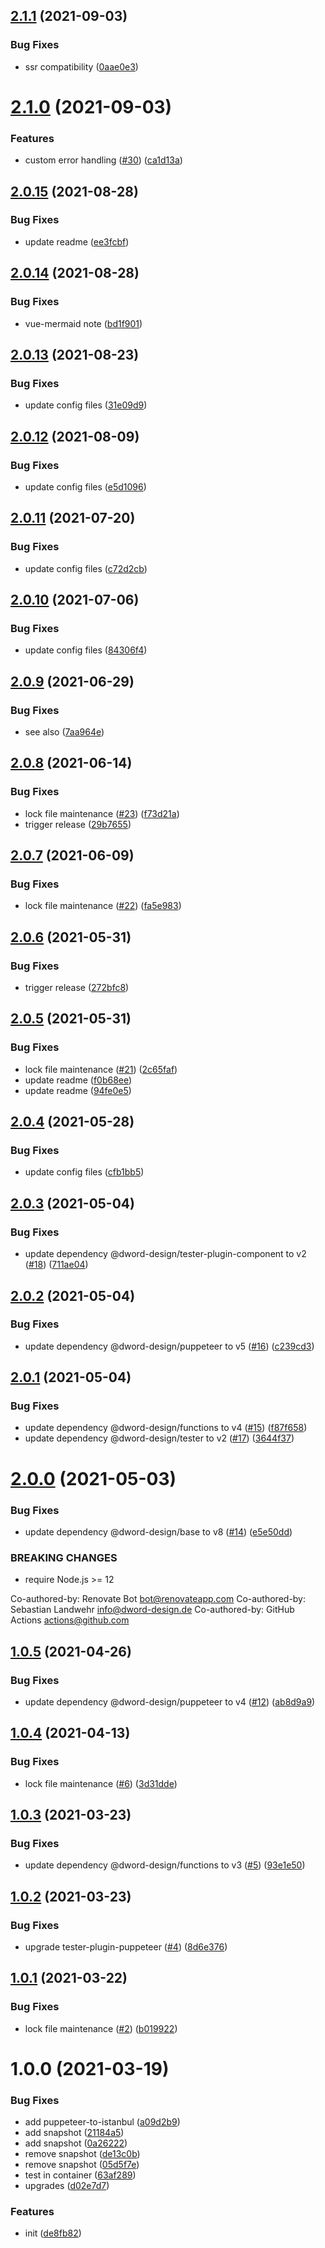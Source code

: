 ## [2.1.1](https://github.com/dword-design/vue-mermaid-string/compare/v2.1.0...v2.1.1) (2021-09-03)


### Bug Fixes

* ssr compatibility ([0aae0e3](https://github.com/dword-design/vue-mermaid-string/commit/0aae0e3f42ec7b489f6a4f23623d49054aaf5cb4))

# [2.1.0](https://github.com/dword-design/vue-mermaid-string/compare/v2.0.15...v2.1.0) (2021-09-03)


### Features

* custom error handling ([#30](https://github.com/dword-design/vue-mermaid-string/issues/30)) ([ca1d13a](https://github.com/dword-design/vue-mermaid-string/commit/ca1d13aa5fd9a384f07d5d2cad9277b71f1c9bbc))

## [2.0.15](https://github.com/dword-design/vue-mermaid-string/compare/v2.0.14...v2.0.15) (2021-08-28)


### Bug Fixes

* update readme ([ee3fcbf](https://github.com/dword-design/vue-mermaid-string/commit/ee3fcbf2f18ce972e6ff8616a9e4b35ef664018a))

## [2.0.14](https://github.com/dword-design/vue-mermaid-string/compare/v2.0.13...v2.0.14) (2021-08-28)


### Bug Fixes

* vue-mermaid note ([bd1f901](https://github.com/dword-design/vue-mermaid-string/commit/bd1f901de1e02eb2ddd06a233d81faa1c2af5375))

## [2.0.13](https://github.com/dword-design/vue-mermaid-string/compare/v2.0.12...v2.0.13) (2021-08-23)


### Bug Fixes

* update config files ([31e09d9](https://github.com/dword-design/vue-mermaid-string/commit/31e09d936d2f76fed29762640e56b0fa43b64721))

## [2.0.12](https://github.com/dword-design/vue-mermaid-string/compare/v2.0.11...v2.0.12) (2021-08-09)


### Bug Fixes

* update config files ([e5d1096](https://github.com/dword-design/vue-mermaid-string/commit/e5d1096db0459bf601a0888fd52af7037363c121))

## [2.0.11](https://github.com/dword-design/vue-mermaid-string/compare/v2.0.10...v2.0.11) (2021-07-20)


### Bug Fixes

* update config files ([c72d2cb](https://github.com/dword-design/vue-mermaid-string/commit/c72d2cb80efd6e60eccfc95614e63b4bd1f54b53))

## [2.0.10](https://github.com/dword-design/vue-mermaid-string/compare/v2.0.9...v2.0.10) (2021-07-06)


### Bug Fixes

* update config files ([84306f4](https://github.com/dword-design/vue-mermaid-string/commit/84306f4e5cbf6c502f7958052db489f0e4aa79fa))

## [2.0.9](https://github.com/dword-design/vue-mermaid-string/compare/v2.0.8...v2.0.9) (2021-06-29)


### Bug Fixes

* see also ([7aa964e](https://github.com/dword-design/vue-mermaid-string/commit/7aa964e2c39bb3f320302c2591376ab44f40098b))

## [2.0.8](https://github.com/dword-design/vue-mermaid-string/compare/v2.0.7...v2.0.8) (2021-06-14)


### Bug Fixes

* lock file maintenance ([#23](https://github.com/dword-design/vue-mermaid-string/issues/23)) ([f73d21a](https://github.com/dword-design/vue-mermaid-string/commit/f73d21a487fc163ccddcb4a3c6d31d862f520d0e))
* trigger release ([29b7655](https://github.com/dword-design/vue-mermaid-string/commit/29b76551884998e7c3e7c90c2a99ab30aa5a3168))

## [2.0.7](https://github.com/dword-design/vue-mermaid-string/compare/v2.0.6...v2.0.7) (2021-06-09)


### Bug Fixes

* lock file maintenance ([#22](https://github.com/dword-design/vue-mermaid-string/issues/22)) ([fa5e983](https://github.com/dword-design/vue-mermaid-string/commit/fa5e98323d7168dc1ac8ddd53424f928d36e07d6))

## [2.0.6](https://github.com/dword-design/vue-mermaid-string/compare/v2.0.5...v2.0.6) (2021-05-31)


### Bug Fixes

* trigger release ([272bfc8](https://github.com/dword-design/vue-mermaid-string/commit/272bfc84dfcfa1cdd38188d731b6c746e8e1032f))

## [2.0.5](https://github.com/dword-design/vue-mermaid-string/compare/v2.0.4...v2.0.5) (2021-05-31)


### Bug Fixes

* lock file maintenance ([#21](https://github.com/dword-design/vue-mermaid-string/issues/21)) ([2c65faf](https://github.com/dword-design/vue-mermaid-string/commit/2c65fafd1c2df2ba8af482a2a3a8bebdba786312))
* update readme ([f0b68ee](https://github.com/dword-design/vue-mermaid-string/commit/f0b68ee869e33c1054c3b7523b4d0790de55b82c))
* update readme ([94fe0e5](https://github.com/dword-design/vue-mermaid-string/commit/94fe0e5b132424a2a7e8695fb17c3382fa941fe9))

## [2.0.4](https://github.com/dword-design/vue-mermaid-string/compare/v2.0.3...v2.0.4) (2021-05-28)


### Bug Fixes

* update config files ([cfb1bb5](https://github.com/dword-design/vue-mermaid-string/commit/cfb1bb55088d8382bd2b004978aa2055bedae065))

## [2.0.3](https://github.com/dword-design/vue-mermaid-string/compare/v2.0.2...v2.0.3) (2021-05-04)


### Bug Fixes

* update dependency @dword-design/tester-plugin-component to v2 ([#18](https://github.com/dword-design/vue-mermaid-string/issues/18)) ([711ae04](https://github.com/dword-design/vue-mermaid-string/commit/711ae042e89c82cb98625a37431185d6c389446c))

## [2.0.2](https://github.com/dword-design/vue-mermaid-string/compare/v2.0.1...v2.0.2) (2021-05-04)


### Bug Fixes

* update dependency @dword-design/puppeteer to v5 ([#16](https://github.com/dword-design/vue-mermaid-string/issues/16)) ([c239cd3](https://github.com/dword-design/vue-mermaid-string/commit/c239cd3b6c46bb3494a2e36aeb91142a497bfdbc))

## [2.0.1](https://github.com/dword-design/vue-mermaid-string/compare/v2.0.0...v2.0.1) (2021-05-04)


### Bug Fixes

* update dependency @dword-design/functions to v4 ([#15](https://github.com/dword-design/vue-mermaid-string/issues/15)) ([f87f658](https://github.com/dword-design/vue-mermaid-string/commit/f87f658ccbc5f36e30640d223965720b1aeec5cd))
* update dependency @dword-design/tester to v2 ([#17](https://github.com/dword-design/vue-mermaid-string/issues/17)) ([3644f37](https://github.com/dword-design/vue-mermaid-string/commit/3644f37085a7e2c00e74e652b6655bd2d296f593))

# [2.0.0](https://github.com/dword-design/vue-mermaid-string/compare/v1.0.5...v2.0.0) (2021-05-03)


### Bug Fixes

* update dependency @dword-design/base to v8 ([#14](https://github.com/dword-design/vue-mermaid-string/issues/14)) ([e5e50dd](https://github.com/dword-design/vue-mermaid-string/commit/e5e50dd706d0fb5cd747d461a51048a1a2b195d8))


### BREAKING CHANGES

* require Node.js >= 12

Co-authored-by: Renovate Bot <bot@renovateapp.com>
Co-authored-by: Sebastian Landwehr <info@dword-design.de>
Co-authored-by: GitHub Actions <actions@github.com>

## [1.0.5](https://github.com/dword-design/vue-mermaid-string/compare/v1.0.4...v1.0.5) (2021-04-26)


### Bug Fixes

* update dependency @dword-design/puppeteer to v4 ([#12](https://github.com/dword-design/vue-mermaid-string/issues/12)) ([ab8d9a9](https://github.com/dword-design/vue-mermaid-string/commit/ab8d9a978e4ffe2c3115d9e5bd19c0f7d57b283a))

## [1.0.4](https://github.com/dword-design/vue-mermaid-string/compare/v1.0.3...v1.0.4) (2021-04-13)


### Bug Fixes

* lock file maintenance ([#6](https://github.com/dword-design/vue-mermaid-string/issues/6)) ([3d31dde](https://github.com/dword-design/vue-mermaid-string/commit/3d31dde6c631f2c15b461c09b6a5e0e3d85c3969))

## [1.0.3](https://github.com/dword-design/vue-mermaid-string/compare/v1.0.2...v1.0.3) (2021-03-23)


### Bug Fixes

* update dependency @dword-design/functions to v3 ([#5](https://github.com/dword-design/vue-mermaid-string/issues/5)) ([93e1e50](https://github.com/dword-design/vue-mermaid-string/commit/93e1e501db18708326a4e7bf37757f5710112739))

## [1.0.2](https://github.com/dword-design/vue-mermaid-string/compare/v1.0.1...v1.0.2) (2021-03-23)


### Bug Fixes

* upgrade tester-plugin-puppeteer ([#4](https://github.com/dword-design/vue-mermaid-string/issues/4)) ([8d6e376](https://github.com/dword-design/vue-mermaid-string/commit/8d6e37660c1c27da8407b241e26ae52d3bddaa35))

## [1.0.1](https://github.com/dword-design/vue-mermaid-string/compare/v1.0.0...v1.0.1) (2021-03-22)


### Bug Fixes

* lock file maintenance ([#2](https://github.com/dword-design/vue-mermaid-string/issues/2)) ([b019922](https://github.com/dword-design/vue-mermaid-string/commit/b0199221cfa8ce6423c6acdd890ada53cf61b2a3))

# 1.0.0 (2021-03-19)


### Bug Fixes

* add puppeteer-to-istanbul ([a09d2b9](https://github.com/dword-design/vue-mermaid-string/commit/a09d2b9da44a36d85099c7c18a8935b383d1bc9d))
* add snapshot ([21184a5](https://github.com/dword-design/vue-mermaid-string/commit/21184a57102f499ecafc54ef32f0ad033f7a780f))
* add snapshot ([0a26222](https://github.com/dword-design/vue-mermaid-string/commit/0a26222c03663bbf36e331e74fea8991e6c259cc))
* remove snapshot ([de13c0b](https://github.com/dword-design/vue-mermaid-string/commit/de13c0b3c658fb286d6fec0f11c1c486cf0d3514))
* remove snapshot ([05d5f7e](https://github.com/dword-design/vue-mermaid-string/commit/05d5f7ef2c54c19fa240ec0922a4acc54dede347))
* test in container ([63af289](https://github.com/dword-design/vue-mermaid-string/commit/63af289773f0a4b1b41a6122d297489bf87754d8))
* upgrades ([d02e7d7](https://github.com/dword-design/vue-mermaid-string/commit/d02e7d71d4e91bb7c9dba9ffb6e4a937b8911b81))


### Features

* init ([de8fb82](https://github.com/dword-design/vue-mermaid-string/commit/de8fb82b7fec4c4ad08573d243bf343992f41be4))
